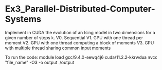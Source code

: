 # Ex3_Parallel-Distributed-Computer-Systems
Implement in CUDA the evolution of an Ising model in two dimensions for a given
number of steps k.
V0. Sequential
V1. GPU with one thread per moment
V2. GPU with one thread computing a block of moments
V3. GPU with multiple thread sharing common input moments


To run the code:
module load gcc/9.4.0-eewq4j6 cuda/11.2.2-kkrwdua
nvcc "file_name" -O3 -o output
./output
